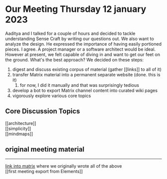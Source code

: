 # Our Meeting Thursday 12 january 2023

Aaditya and I talked for a couple of hours and decided to tackle understanding Sense Craft by writing our questions out. We also want to analyze the design. He expressed the importance of having easily portioned pieces. I agree. A project manager or a software architect would be ideal. However at present, we felt capable of diving in and want to get our feet on the ground. What's the best approach? We decided on these steps:

1.  digest and discuss existing corpus of material (gather [[links]] to all of it)
2.  transfer Matrix material into a permanent separate website (done. this is it)
	1. for now, I did it manually and that was surprisingly tedious
3.  develop a bot to export Matrix channel content into curated wiki pages
2. vigorously explore various core topics

## Core Discussion Topics

[[architecture]]  
[[simplicity]]  
[[mindmaps]]  

## original meeting material
---
[link into matrix](https://matrix.to/#/!ZNJvFbkFgbYJBUEJSt:matrix.org/$E3TK-CTSO86d5cFYd3T4vC3PbTcAh0a4Wgy65nBkG-0?via=matrix.org) where we originally wrote all of the above  
[[first meeting export from Elements]]  
